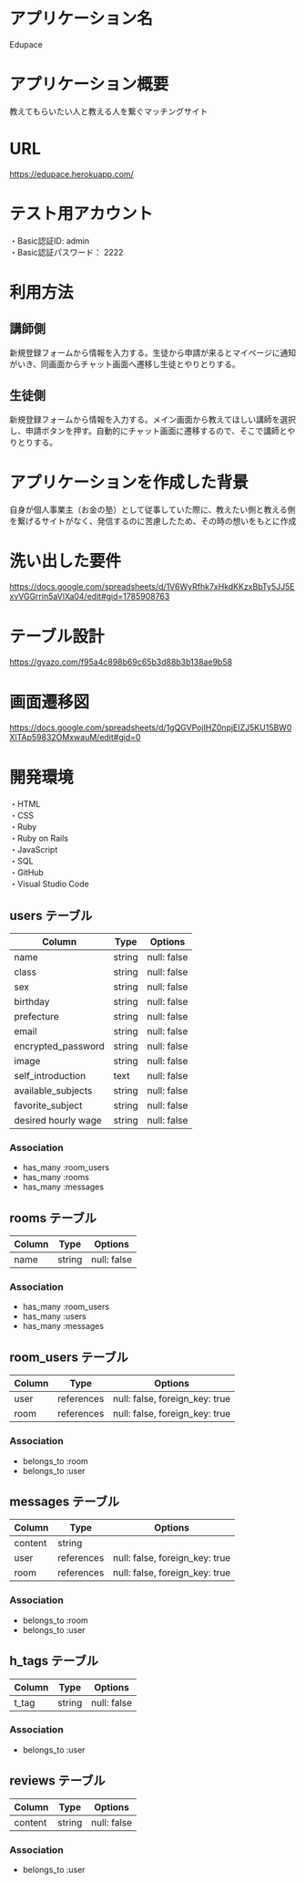 # アプリケーション名
Edupace

# アプリケーション概要
 教えてもらいたい人と教える人を繋ぐマッチングサイト

# URL
https://edupace.herokuapp.com/

# テスト用アカウント
・Basic認証ID: admin  
・Basic認証パスワード： 2222

# 利用方法
## 講師側
新規登録フォームから情報を入力する。生徒から申請が来るとマイページに通知がいき、同画面からチャット画面へ遷移し生徒とやりとりする。

## 生徒側
新規登録フォームから情報を入力する。メイン画面から教えてほしい講師を選択し、申請ボタンを押す。自動的にチャット画面に遷移するので、そこで講師とやりとりする。


# アプリケーションを作成した背景
自身が個人事業主（お金の塾）として従事していた際に、教えたい側と教える側を繋げるサイトがなく、発信するのに苦慮したため、その時の想いをもとに作成

# 洗い出した要件
https://docs.google.com/spreadsheets/d/1V6WyRfhk7xHkdKKzxBbTy5JJ5ExvVGGrrin5aVlXa04/edit#gid=1785908763



# テーブル設計
https://gyazo.com/f95a4c898b69c65b3d88b3b138ae9b58


# 画面遷移図
https://docs.google.com/spreadsheets/d/1gQGVPojIHZ0npjEIZJ5KU15BW0XlTAp59832OMxwauM/edit#gid=0

# 開発環境
・HTML    
・CSS   
・Ruby   
・Ruby on Rails   
・JavaScript  
・SQL  
・GitHub  
・Visual Studio Code  

## users テーブル

| Column              | Type   | Options     |
| ------------------- | ------ | ----------- |
| name                | string | null: false |
| class               | string | null: false |
| sex                 | string | null: false |
| birthday            | string | null: false |
| prefecture          | string | null: false |
| email               | string | null: false |
| encrypted_password  | string | null: false |
| image               | string | null: false |
| self_introduction   | text   | null: false |
| available_subjects  | string | null: false |
| favorite_subject    | string | null: false |
| desired hourly wage | string | null: false |


### Association

- has_many :room_users
- has_many :rooms
- has_many :messages

## rooms テーブル

| Column | Type   | Options     |
| ------ | ------ | ----------- |
| name   | string | null: false |

### Association

- has_many :room_users
- has_many :users
- has_many :messages

## room_users テーブル

| Column | Type       | Options                        |
| ------ | ---------- | ------------------------------ |
| user   | references | null: false, foreign_key: true |
| room   | references | null: false, foreign_key: true |

### Association

- belongs_to :room
- belongs_to :user

## messages テーブル

| Column  | Type       | Options                        |
| ------- | ---------- | ------------------------------ |
| content | string     |                                |
| user    | references | null: false, foreign_key: true |
| room    | references | null: false, foreign_key: true |

### Association

- belongs_to :room
- belongs_to :user

## h_tags テーブル

| Column             | Type   | Options     |
| ------------------ | ------ | ----------- |
| t_tag              | string | null: false |

### Association
- belongs_to :user

## reviews テーブル

| Column             | Type   | Options     |
| ------------------ | ------ | ----------- |
| content            | string | null: false |

### Association
- belongs_to :user